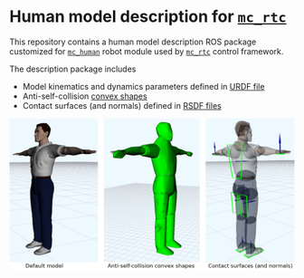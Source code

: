 # Human model description for [`mc_rtc`](https://jrl-umi3218.github.io/mc_rtc/)

This repository contains a human model description ROS package customized for [`mc_human`](https://gite.lirmm.fr/multi-contact/mc_human) robot module used by [`mc_rtc`](https://jrl-umi3218.github.io/mc_rtc/) control framework.

The description package includes
* Model kinematics and dynamics parameters defined in [URDF file](urdf/human.urdf)
* Anti-self-collision [convex shapes](convex)
* Contact surfaces (and normals) defined in [RSDF files](rsdf)

![human_description](doc/human_description.png "human_description")
